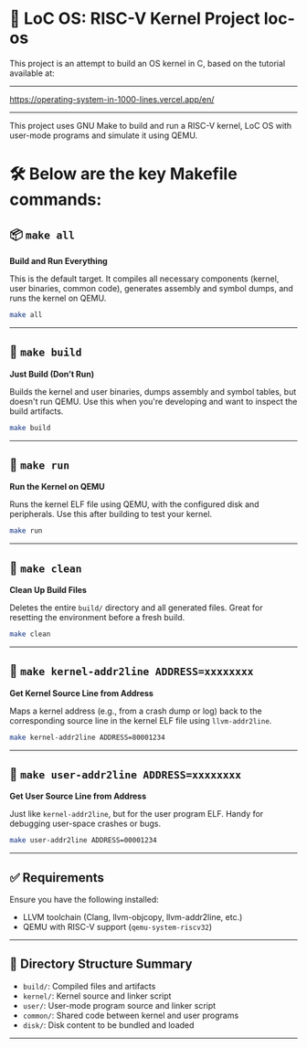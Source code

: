 # 🐚 LoC OS: RISC-V Kernel Project loc-os
This project is an attempt to build an OS kernel in C, based on the tutorial available at:

---

https://operating-system-in-1000-lines.vercel.app/en/

---

This project uses GNU Make to build and run a RISC-V kernel, LoC OS with user-mode programs and simulate it using QEMU.

# 🛠️ Below are the key Makefile commands:

## 📦 `make all`

**Build and Run Everything**

This is the default target. It compiles all necessary components (kernel, user binaries, common code), generates assembly and symbol dumps, and runs the kernel on QEMU.

```bash
make all
```

---

## 🔨 `make build`

**Just Build (Don’t Run)**

Builds the kernel and user binaries, dumps assembly and symbol tables, but doesn't run QEMU. Use this when you're developing and want to inspect the build artifacts.

```bash
make build
```

---

## 🚀 `make run`

**Run the Kernel on QEMU**

Runs the kernel ELF file using QEMU, with the configured disk and peripherals. Use this after building to test your kernel.

```bash
make run
```

---

## 🧹 `make clean`

**Clean Up Build Files**

Deletes the entire `build/` directory and all generated files. Great for resetting the environment before a fresh build.

```bash
make clean
```

---

## 🧭 `make kernel-addr2line ADDRESS=xxxxxxxx`

**Get Kernel Source Line from Address**

Maps a kernel address (e.g., from a crash dump or log) back to the corresponding source line in the kernel ELF file using `llvm-addr2line`.

```bash
make kernel-addr2line ADDRESS=80001234
```

---

## 🧭 `make user-addr2line ADDRESS=xxxxxxxx`

**Get User Source Line from Address**

Just like `kernel-addr2line`, but for the user program ELF. Handy for debugging user-space crashes or bugs.

```bash
make user-addr2line ADDRESS=00001234
```

---

## ✅ Requirements

Ensure you have the following installed:

- LLVM toolchain (Clang, llvm-objcopy, llvm-addr2line, etc.)
- QEMU with RISC-V support (`qemu-system-riscv32`)

---

## 📁 Directory Structure Summary

- `build/`: Compiled files and artifacts
- `kernel/`: Kernel source and linker script
- `user/`: User-mode program source and linker script
- `common/`: Shared code between kernel and user programs
- `disk/`: Disk content to be bundled and loaded

---
